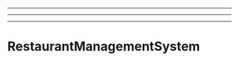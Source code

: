 ----------------------------------------------------------------------
----------------------------------------------------------------------------------------------------
----------------------------------------------------------------------------------------------------
# RestaurantManagementSystem
